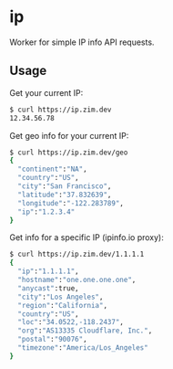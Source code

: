 # ip

Worker for simple IP info API requests.

## Usage

Get your current IP:

```sh
$ curl https://ip.zim.dev
12.34.56.78
```

Get geo info for your current IP:

```sh
$ curl https://ip.zim.dev/geo
{
  "continent":"NA",
  "country":"US",
  "city":"San Francisco",
  "latitude":"37.832639",
  "longitude":"-122.283789",
  "ip":"1.2.3.4"
}
```

Get info for a specific IP (ipinfo.io proxy):

```sh
$ curl https://ip.zim.dev/1.1.1.1
{
  "ip":"1.1.1.1",
  "hostname":"one.one.one.one",
  "anycast":true,
  "city":"Los Angeles",
  "region":"California",
  "country":"US",
  "loc":"34.0522,-118.2437",
  "org":"AS13335 Cloudflare, Inc.",
  "postal":"90076",
  "timezone":"America/Los_Angeles"
}
```
